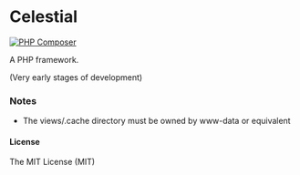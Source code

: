 # Celestial
[![PHP Composer](https://github.com/libra-php/constellation/actions/workflows/php.yml/badge.svg?branch=main)](https://github.com/libra-php/constellation/actions/workflows/php.yml)

A PHP framework.

(Very early stages of development)

### Notes
- The views/.cache directory must be owned by www-data or equivalent


#### License
The MIT License (MIT)
